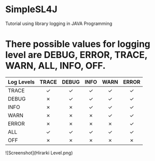 # SimpleSL4J
 Tutorial using library logging in JAVA Programming

# There possible values for logging level are DEBUG, ERROR, TRACE, WARN, ALL, INFO, OFF.
|Log Levels| TRACE | DEBUG | INFO | WARN | ERROR |
|----------|:-----:|:-----:|:----:|:----:|:-----:|
|TRACE     |   ✓   |   ✓   |  ✓   |  ✓   |  ✓    |
|DEBUG     |   ✗   |   ✓   |  ✓   |  ✓   |  ✓    |
|INFO	   |   ✗   |   ✗   |  ✓   |  ✓   |  ✓    |
|WARN	   |   ✗   |   ✗   |  ✗   |  ✓   |  ✓    |
|ERROR	   |   ✗   |   ✗   |  ✗   |  ✗   |  ✓    |
|ALL	   |   ✓   |   ✓   |  ✓   |  ✓   |  ✓    |
|OFF	   |   ✗   |   ✗   |  ✗   |  ✗   |  ✗    |

![Screenshot](Hirarki Level.png)
